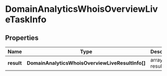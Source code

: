 # DomainAnalyticsWhoisOverviewLiveTaskInfo

## Properties

| Name | Type | Description | Notes |
|------------ | ------------- | ------------- | -------------|
**result** | **DomainAnalyticsWhoisOverviewLiveResultInfo[]** | array of results |[optional]|